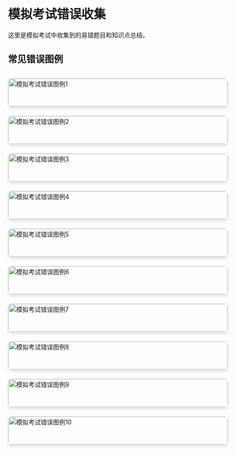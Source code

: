 # 模拟考试错误收集

这里是模拟考试中收集到的易错题目和知识点总结。

## 常见错误图例

<div class="image-gallery">
  <div class="image-item">
    <img src="./images/微信图片_20250508125033.png" alt="模拟考试错误图例1">
    <p class="image-caption">错误题目示例1</p>
  </div>
  <div class="image-item">
    <img src="./images/微信图片_20250508125307.jpg" alt="模拟考试错误图例2">
    <p class="image-caption">错误题目示例2</p>
  </div>
  <div class="image-item">
    <img src="./images/微信图片_20250508125646.jpg" alt="模拟考试错误图例3">
    <p class="image-caption">错误题目示例3</p>
  </div>
  <div class="image-item">
    <img src="./images/微信图片_20250508125648.jpg" alt="模拟考试错误图例4">
    <p class="image-caption">错误题目示例4</p>
  </div>
  <div class="image-item">
    <img src="./images/微信图片_20250508125650.jpg" alt="模拟考试错误图例5">
    <p class="image-caption">错误题目示例5</p>
  </div>
  <div class="image-item">
    <img src="./images/微信图片_20250508125651.jpg" alt="模拟考试错误图例6">
    <p class="image-caption">错误题目示例6</p>
  </div>
  <div class="image-item">
    <img src="./images/微信图片_20250508125653.jpg" alt="模拟考试错误图例7">
    <p class="image-caption">错误题目示例7</p>
  </div>
  <div class="image-item">
    <img src="./images/微信图片_20250508125655.jpg" alt="模拟考试错误图例8">
    <p class="image-caption">错误题目示例8</p>
  </div>
  <div class="image-item">
    <img src="./images/微信图片_20250508125657.jpg" alt="模拟考试错误图例9">
    <p class="image-caption">错误题目示例9</p>
  </div>
  <div class="image-item">
    <img src="./images/微信图片_20250508125740.jpg" alt="模拟考试错误图例10">
    <p class="image-caption">错误题目示例10</p>
  </div>
</div>

<style>
.custom-page-class {
  padding: 20px;
  font-family: Arial, sans-serif;
}

.custom-page-class h1 {
  color: #2c3e50;
  border-bottom: 2px solid #3498db;
  padding-bottom: 10px;
}

.custom-page-class h2 {
  color: #34495e;
  margin-top: 30px;
}

.custom-page-class ul {
  list-style-type: square;
  padding-left: 20px;
}

.custom-page-class li {
  margin-bottom: 8px;
  line-height: 1.6;
}

/* 响应式图片展示样式 */
.image-gallery {
  display: grid;
  grid-template-columns: repeat(auto-fill, minmax(300px, 1fr));
  gap: 20px;
  margin: 30px 0;
}

.image-item {
  border: 1px solid #eaeaea;
  border-radius: 8px;
  overflow: hidden;
  box-shadow: 0 4px 6px rgba(0, 0, 0, 0.1);
  transition: transform 0.3s ease;
}

.image-item:hover {
  transform: translateY(-5px);
}

.image-item img {
  width: 100%;
  height: auto;
  display: block;
  object-fit: cover;
}

.image-caption {
  padding: 10px;
  text-align: center;
  background-color: #f8f9fa;
  margin: 0;
  font-size: 14px;
  color: #333;
}

/* 移动端适配 */
@media (max-width: 768px) {
  .image-gallery {
    grid-template-columns: repeat(auto-fill, minmax(250px, 1fr));
    gap: 15px;
  }
  
  .image-caption {
    font-size: 12px;
    padding: 8px;
  }
}

@media (max-width: 480px) {
  .image-gallery {
    grid-template-columns: 1fr;
    gap: 15px;
  }
}
</style>